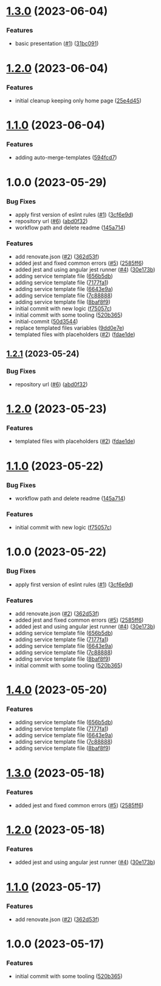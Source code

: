 # [1.3.0](https://github.com/romain-cambonie-organization/client/compare/v1.2.0...v1.3.0) (2023-06-04)


### Features

* basic presentation ([#1](https://github.com/romain-cambonie-organization/client/issues/1)) ([31bc091](https://github.com/romain-cambonie-organization/client/commit/31bc0912dfbdd4065ef756bdcb184af4e1ece19f))

# [1.2.0](https://github.com/romain-cambonie-organization/client/compare/v1.1.0...v1.2.0) (2023-06-04)


### Features

* initial cleanup keeping only home page ([25e4d45](https://github.com/romain-cambonie-organization/client/commit/25e4d4528207c2147f96bfa28ce2990d61615fe4))

# [1.1.0](https://github.com/romain-cambonie-organization/client/compare/v1.0.0...v1.1.0) (2023-06-04)


### Features

* adding auto-merge-templates ([594fcd7](https://github.com/romain-cambonie-organization/client/commit/594fcd797d96bdbb0d4dd8e1d26ee40a904feef6))

# 1.0.0 (2023-05-29)


### Bug Fixes

* apply first version of eslint rules ([#1](https://github.com/romain-cambonie-organization/client/issues/1)) ([3cf6e9d](https://github.com/romain-cambonie-organization/client/commit/3cf6e9de4a215582b6c253a596845bbe54410712))
* repository url ([#6](https://github.com/romain-cambonie-organization/client/issues/6)) ([abd0f32](https://github.com/romain-cambonie-organization/client/commit/abd0f32acf745db7419f33402db133f9d7c2f472))
* workflow path and delete readme ([145a714](https://github.com/romain-cambonie-organization/client/commit/145a714d714aae976cae9aee88e35eb8b674ea5e))


### Features

* add renovate.json ([#2](https://github.com/romain-cambonie-organization/client/issues/2)) ([362d53f](https://github.com/romain-cambonie-organization/client/commit/362d53f796820f769c8fb0bdc75bec5aa286f6fb))
* added jest and fixed common errors ([#5](https://github.com/romain-cambonie-organization/client/issues/5)) ([2585ff6](https://github.com/romain-cambonie-organization/client/commit/2585ff6061d59e54bee212adae1defd011b15c3b))
* added jest and using angular jest runner ([#4](https://github.com/romain-cambonie-organization/client/issues/4)) ([30e173b](https://github.com/romain-cambonie-organization/client/commit/30e173b26b7a6cbfbbb9f5f1707860e23a0dea28))
* adding service template file ([656b5db](https://github.com/romain-cambonie-organization/client/commit/656b5db65588754b4c9006c5a5fac1eb09d61225))
* adding service template file ([7177fa1](https://github.com/romain-cambonie-organization/client/commit/7177fa1d526466ac0eac2ab25805dae24b7d1e5d))
* adding service template file ([6643e9a](https://github.com/romain-cambonie-organization/client/commit/6643e9afa0ff209e6b05a2b75b0e55ece7729d50))
* adding service template file ([7c88888](https://github.com/romain-cambonie-organization/client/commit/7c8888885565516e1c63ae418e31c89760d4daed))
* adding service template file ([8baf8f9](https://github.com/romain-cambonie-organization/client/commit/8baf8f9d7451b501ee835073df8e898ce10baa69))
* initial commit with new logic ([f75057c](https://github.com/romain-cambonie-organization/client/commit/f75057cd21add092d99113cdd5c72ba831972932))
* initial commit with some tooling ([520b365](https://github.com/romain-cambonie-organization/client/commit/520b3654530d207ef228723260e0caa72c58787b))
* initial-commit ([50d3544](https://github.com/romain-cambonie-organization/client/commit/50d3544eed1264accac39b50f1efef4ba2ed614c))
* replace templated files variables ([9dd0e7e](https://github.com/romain-cambonie-organization/client/commit/9dd0e7eb83bd3d010bfd2e339bb4e50224e483a1))
* templated files with placeholders ([#2](https://github.com/romain-cambonie-organization/client/issues/2)) ([fdae1de](https://github.com/romain-cambonie-organization/client/commit/fdae1de7e79338ba06e974c4a27f642522b43833))

## [1.2.1](https://github.com/codingones-github-templates/angular-client/compare/v1.2.0...v1.2.1) (2023-05-24)


### Bug Fixes

* repository url ([#6](https://github.com/codingones-github-templates/angular-client/issues/6)) ([abd0f32](https://github.com/codingones-github-templates/angular-client/commit/abd0f32acf745db7419f33402db133f9d7c2f472))

# [1.2.0](https://github.com/codingones-github-templates/angular-client/compare/v1.1.0...v1.2.0) (2023-05-23)


### Features

* templated files with placeholders ([#2](https://github.com/codingones-github-templates/angular-client/issues/2)) ([fdae1de](https://github.com/codingones-github-templates/angular-client/commit/fdae1de7e79338ba06e974c4a27f642522b43833))

# [1.1.0](https://github.com/codingones-github-templates/romain-cambonie/compare/v1.0.0...v1.1.0) (2023-05-22)

### Bug Fixes

- workflow path and delete readme ([145a714](https://github.com/codingones-github-templates/romain-cambonie/commit/145a714d714aae976cae9aee88e35eb8b674ea5e))

### Features

- initial commit with new logic ([f75057c](https://github.com/codingones-github-templates/romain-cambonie/commit/f75057cd21add092d99113cdd5c72ba831972932))

# 1.0.0 (2023-05-22)

### Bug Fixes

- apply first version of eslint rules ([#1](https://github.com/codingones-github-templates/romain-cambonie/issues/1)) ([3cf6e9d](https://github.com/codingones-github-templates/romain-cambonie/commit/3cf6e9de4a215582b6c253a596845bbe54410712))

### Features

- add renovate.json ([#2](https://github.com/codingones-github-templates/romain-cambonie/issues/2)) ([362d53f](https://github.com/codingones-github-templates/romain-cambonie/commit/362d53f796820f769c8fb0bdc75bec5aa286f6fb))
- added jest and fixed common errors ([#5](https://github.com/codingones-github-templates/romain-cambonie/issues/5)) ([2585ff6](https://github.com/codingones-github-templates/romain-cambonie/commit/2585ff6061d59e54bee212adae1defd011b15c3b))
- added jest and using angular jest runner ([#4](https://github.com/codingones-github-templates/romain-cambonie/issues/4)) ([30e173b](https://github.com/codingones-github-templates/romain-cambonie/commit/30e173b26b7a6cbfbbb9f5f1707860e23a0dea28))
- adding service template file ([656b5db](https://github.com/codingones-github-templates/romain-cambonie/commit/656b5db65588754b4c9006c5a5fac1eb09d61225))
- adding service template file ([7177fa1](https://github.com/codingones-github-templates/romain-cambonie/commit/7177fa1d526466ac0eac2ab25805dae24b7d1e5d))
- adding service template file ([6643e9a](https://github.com/codingones-github-templates/romain-cambonie/commit/6643e9afa0ff209e6b05a2b75b0e55ece7729d50))
- adding service template file ([7c88888](https://github.com/codingones-github-templates/romain-cambonie/commit/7c8888885565516e1c63ae418e31c89760d4daed))
- adding service template file ([8baf8f9](https://github.com/codingones-github-templates/romain-cambonie/commit/8baf8f9d7451b501ee835073df8e898ce10baa69))
- initial commit with some tooling ([520b365](https://github.com/codingones-github-templates/romain-cambonie/commit/520b3654530d207ef228723260e0caa72c58787b))

# [1.4.0](https://github.com/codingones-github-templates/romain-cambonie/compare/v1.3.0...v1.4.0) (2023-05-20)

### Features

- adding service template file ([656b5db](https://github.com/codingones-github-templates/romain-cambonie/commit/656b5db65588754b4c9006c5a5fac1eb09d61225))
- adding service template file ([7177fa1](https://github.com/codingones-github-templates/romain-cambonie/commit/7177fa1d526466ac0eac2ab25805dae24b7d1e5d))
- adding service template file ([6643e9a](https://github.com/codingones-github-templates/romain-cambonie/commit/6643e9afa0ff209e6b05a2b75b0e55ece7729d50))
- adding service template file ([7c88888](https://github.com/codingones-github-templates/romain-cambonie/commit/7c8888885565516e1c63ae418e31c89760d4daed))
- adding service template file ([8baf8f9](https://github.com/codingones-github-templates/romain-cambonie/commit/8baf8f9d7451b501ee835073df8e898ce10baa69))

# [1.3.0](https://github.com/codingones-github-templates/romain-cambonie/compare/v1.2.0...v1.3.0) (2023-05-18)

### Features

- added jest and fixed common errors ([#5](https://github.com/codingones-github-templates/romain-cambonie/issues/5)) ([2585ff6](https://github.com/codingones-github-templates/romain-cambonie/commit/2585ff6061d59e54bee212adae1defd011b15c3b))

# [1.2.0](https://github.com/codingones-github-templates/romain-cambonie/compare/v1.1.0...v1.2.0) (2023-05-18)

### Features

- added jest and using angular jest runner ([#4](https://github.com/codingones-github-templates/romain-cambonie/issues/4)) ([30e173b](https://github.com/codingones-github-templates/romain-cambonie/commit/30e173b26b7a6cbfbbb9f5f1707860e23a0dea28))

# [1.1.0](https://github.com/codingones-github-templates/romain-cambonie/compare/v1.0.0...v1.1.0) (2023-05-17)

### Features

- add renovate.json ([#2](https://github.com/codingones-github-templates/romain-cambonie/issues/2)) ([362d53f](https://github.com/codingones-github-templates/romain-cambonie/commit/362d53f796820f769c8fb0bdc75bec5aa286f6fb))

# 1.0.0 (2023-05-17)

### Features

- initial commit with some tooling ([520b365](https://github.com/codingones-github-templates/romain-cambonie/commit/520b3654530d207ef228723260e0caa72c58787b))

